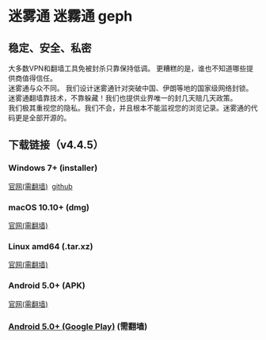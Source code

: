 # <span id="title">迷雾通 迷霧通 geph</span>

## 稳定、安全、私密  
大多数VPN和翻墙工具免被封杀只靠保持低调。 更糟糕的是，谁也不知道哪些提供商值得信任。  
迷雾通与众不同。 我们设计迷雾通针对突破中国、伊朗等地的国家级网络封锁。迷雾通翻墙靠技术，不靠躲藏！我们也提供业界唯一的封几天赔几天政策。  
我们极其重视您的隐私。我们不会，并且根本不能监视您的浏览记录。迷雾通的代码更是全部开源的。  

## 下载链接（v4.4.5）

### Windows 7+ (installer)
[官网(需翻墙)](https://f001.backblazeb2.com/file/geph4-dl/Geph4Releases/4.4.5/geph-windows-4.4.5-setup.exe)
&nbsp;[github](https://www.github.com)

### macOS 10.10+ (dmg)
[官网(需翻墙)](https://f001.backblazeb2.com/file/geph4-dl/Geph4Releases/4.4.5/geph-macos-4.4.5.dmg)

### Linux amd64 (.tar.xz)
[官网(需翻墙)](https://f001.backblazeb2.com/file/geph4-dl/Geph4Releases/4.4.5/geph-linux64-4.4.5.tar.xz)

### Android 5.0+ (APK)
[官网(需翻墙)](https://f001.backblazeb2.com/file/geph4-dl/Geph4Releases/4.4.5/geph-android-4.4.5.apk)

### [Android 5.0+ (Google Play)](https://play.google.com/store/apps/details?id=io.geph.android) (需翻墙)
